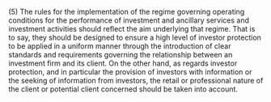 (5) The rules for the implementation of the regime governing operating conditions for the performance of investment and ancillary services and investment activities should reflect the aim underlying that regime. That is to say, they should be designed to ensure a high level of investor protection to be applied in a uniform manner through the introduction of clear standards and requirements governing the relationship between an investment firm and its client. On the other hand, as regards investor protection, and in particular the provision of investors with information or the seeking of information from investors, the retail or professional nature of the client or potential client concerned should be taken into account.